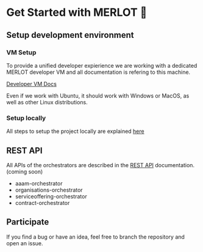 # Get Started with MERLOT 🍇

## Setup development environment

### VM Setup
To provide a unified developer expierience we are working with a dedicated MERLOT developer VM and all documentation is refering to this machine.

[Developer VM Docs](Docs/DeveloperVM.md)

Even if we work with Ubuntu, it should work with Windows or MacOS, as well as other Linux distributions.

### Setup locally
All steps to setup the project locally are explained [here](Docs/SetupLocal.md)

## REST API
All APIs of the orchestrators are described in the [REST API](Docs/API/RestAPI.md) documentation. (coming soon)
 * aaam-orchestrator
 * organisations-orchestrator
 * serviceoffering-orchestrator
 * contract-orchestrator

## Participate
If you find a bug or have an idea, feel free to branch the repository and open an issue. 
